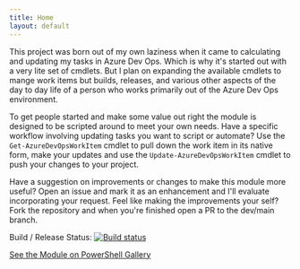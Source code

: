 ```yaml
---
title: Home
layout: default
---
```


This project was born out of my own laziness when it came to calculating and updating my tasks in Azure Dev Ops.  Which is why it's started out with a very lite set of cmdlets.  But I plan on expanding the available cmdlets to mange work items but builds, releases, and various other aspects of the day to day life of a person who works primarily out of the Azure Dev Ops environment.

To get people started and make some value out right the module is designed to be scripted around to meet your own needs.  Have a specific workflow involving updating tasks you want to script or automate? Use the `Get-AzureDevOpsWorkItem` cmdlet to pull down the work item in its native form, make your updates and use the `Update-AzureDevOpsWorkItem` cmdlet to push your changes to your project.

Have a suggestion on improvements or changes to make this module more useful? Open an issue and mark it as an enhancement and I'll evaluate incorporating your request.  Feel like making the improvements your self?  Fork the repository and when you're finished open a PR to the dev/main branch.

Build / Release Status: [![Build status](https://utmo.visualstudio.com/RemotePowerShell/_apis/build/status/AzureDevOps%20PS%20Module%20Build%20&%20Publish)](https://utmo.visualstudio.com/RemotePowerShell/_build/latest?definitionId=50)

[See the Module on PowerShell Gallery](https://www.powershellgallery.com/packages/AzureDevOpsMgmt)